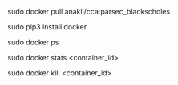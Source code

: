 sudo docker pull anakli/cca:parsec_blackscholes

sudo pip3 install docker

sudo docker ps

sudo docker stats <container_id>

sudo docker kill <container_id>
